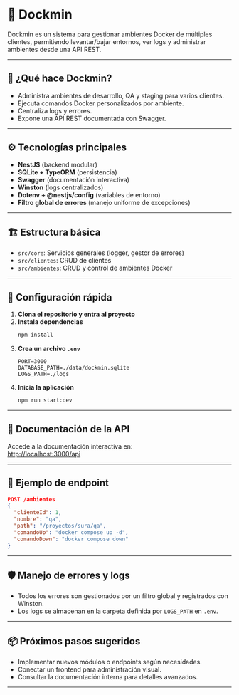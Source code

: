 # 🚢 Dockmin

Dockmin es un sistema para gestionar ambientes Docker de múltiples clientes, permitiendo levantar/bajar entornos, ver logs y administrar ambientes desde una API REST.

---

## 🚀 ¿Qué hace Dockmin?

- Administra ambientes de desarrollo, QA y staging para varios clientes.
- Ejecuta comandos Docker personalizados por ambiente.
- Centraliza logs y errores.
- Expone una API REST documentada con Swagger.

---

## ⚙️ Tecnologías principales

- **NestJS** (backend modular)
- **SQLite + TypeORM** (persistencia)
- **Swagger** (documentación interactiva)
- **Winston** (logs centralizados)
- **Dotenv + @nestjs/config** (variables de entorno)
- **Filtro global de errores** (manejo uniforme de excepciones)

---

## 🏗️ Estructura básica

- `src/core`: Servicios generales (logger, gestor de errores)
- `src/clientes`: CRUD de clientes
- `src/ambientes`: CRUD y control de ambientes Docker

---

## 🔧 Configuración rápida

1. **Clona el repositorio y entra al proyecto**
2. **Instala dependencias**
   ```bash
   npm install
   ```
3. **Crea un archivo `.env`**
   ```env
   PORT=3000
   DATABASE_PATH=./data/dockmin.sqlite
   LOGS_PATH=./logs
   ```
4. **Inicia la aplicación**
   ```bash
   npm run start:dev
   ```

---

## 📖 Documentación de la API

Accede a la documentación interactiva en:  
[http://localhost:3000/api](http://localhost:3000/api)

---

## 📝 Ejemplo de endpoint

```json
POST /ambientes
{
  "clienteId": 1,
  "nombre": "qa",
  "path": "/proyectos/sura/qa",
  "comandoUp": "docker compose up -d",
  "comandoDown": "docker compose down"
}
```

---

## 🛡️ Manejo de errores y logs

- Todos los errores son gestionados por un filtro global y registrados con Winston.
- Los logs se almacenan en la carpeta definida por `LOGS_PATH` en `.env`.

---

## 📦 Próximos pasos sugeridos

- Implementar nuevos módulos o endpoints según necesidades.
- Conectar un frontend para administración visual.
- Consultar la documentación interna para detalles avanzados.

---